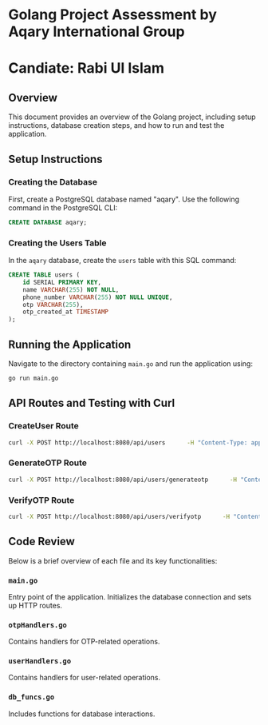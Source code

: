 # Golang Project Assessment by Aqary International Group
# Candiate: Rabi Ul Islam
## Overview

This document provides an overview of the Golang project, including setup instructions,
database creation steps, and how to run and test the application.

## Setup Instructions

### Creating the Database

First, create a PostgreSQL database named "aqary". Use the following command in the PostgreSQL CLI:

```sql
CREATE DATABASE aqary;
```

### Creating the Users Table

In the `aqary` database, create the `users` table with this SQL command:

```sql
CREATE TABLE users (
    id SERIAL PRIMARY KEY,
    name VARCHAR(255) NOT NULL,
    phone_number VARCHAR(255) NOT NULL UNIQUE,
    otp VARCHAR(255),
    otp_created_at TIMESTAMP
);
```

## Running the Application

Navigate to the directory containing `main.go` and run the application using:

```bash
go run main.go
```

## API Routes and Testing with Curl

### CreateUser Route

```bash
curl -X POST http://localhost:8080/api/users      -H "Content-Type: application/json"      -d '{"name": "John Doe", "phone_number": "1234567890"}'
```

### GenerateOTP Route

```bash
curl -X POST http://localhost:8080/api/users/generateotp      -H "Content-Type: application/json"      -H "PhoneNumber: 1234567890"      -d '{"phone_number": "1234567890"}'
```

### VerifyOTP Route

```bash
curl -X POST http://localhost:8080/api/users/verifyotp      -H "Content-Type: application/json"      -H "PhoneNumber: 1234567890"      -d '{"phone_number": "1234567890", "otp": "1234"}'
```

## Code Review

Below is a brief overview of each file and its key functionalities:

### `main.go`

Entry point of the application. Initializes the database connection and sets up HTTP routes.

### `otpHandlers.go`

Contains handlers for OTP-related operations.

### `userHandlers.go`

Contains handlers for user-related operations.

### `db_funcs.go`

Includes functions for database interactions.
